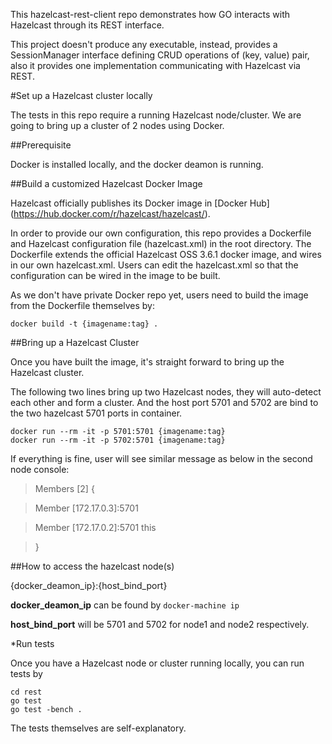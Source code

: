 This hazelcast-rest-client repo demonstrates how GO interacts with Hazelcast through its REST interface.

This project doesn't produce any executable, instead, provides a SessionManager interface defining CRUD operations
of (key, value) pair, also it provides one implementation communicating with Hazelcast via REST.

#Set up a Hazelcast cluster locally

The tests in this repo require a running Hazelcast node/cluster. We are going to bring up a cluster of 2 nodes using 
Docker.

##Prerequisite

Docker is installed locally, and the docker deamon is running.

##Build a customized Hazelcast Docker Image

Hazelcast officially publishes its Docker image in [Docker Hub] (https://hub.docker.com/r/hazelcast/hazelcast/).

In order to provide our own configuration, this repo provides a Dockerfile and Hazelcast configuration file (hazelcast.xml)
in the root directory. The Dockerfile extends the official Hazelcast OSS 3.6.1 docker image, and wires in our own hazelcast.xml.
Users can edit the hazelcast.xml so that the configuration can be wired in the image to be built.

As we don't have private Docker repo yet, users need to build the image from the Dockerfile themselves by:

```
docker build -t {imagename:tag} .
```

##Bring up a Hazelcast Cluster

Once you have built the image, it's straight forward to bring up the Hazelcast cluster. 

The following two lines bring up two Hazelcast nodes, they will auto-detect each other and form a cluster. 
And the host port 5701 and 5702 are bind to the two hazelcast 5701 ports in container.

```
docker run --rm -it -p 5701:5701 {imagename:tag}
docker run --rm -it -p 5702:5701 {imagename:tag}
```

If everything is fine, user will see similar message as below in the second node console:

>Members [2] {

>	Member [172.17.0.3]:5701

>	Member [172.17.0.2]:5701 this

>}

##How to access the hazelcast node(s)

{docker_deamon_ip}:{host_bind_port}

**docker_deamon_ip** can be found by ```docker-machine ip```

**host_bind_port** will be 5701 and 5702 for node1 and node2 respectively.

*Run tests

Once you have a Hazelcast node or cluster running locally, you can run tests by

```
cd rest
go test
go test -bench .
```

The tests themselves are self-explanatory. 